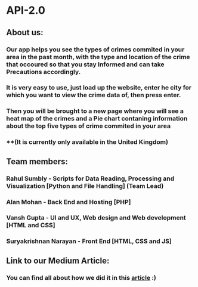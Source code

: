 # API-2.0

## About us:
### Our app helps you see the types of crimes commited in your area in the past month, with the type and location of the crime that occoured so that you stay Informed and can take Precautions accordingly.
### It is very easy to use, just load up the website, enter he city for which you want to view the crime data of, then press enter.
### Then you will be brought to a new page where you will see a heat map of the crimes and a Pie chart contaning information about the top five types of crime commited in your area
### **(It is currently only available in the United Kingdom) 
## Team members:
### Rahul Sumbly - Scripts for Data Reading, Processing and Visualization [Python and File Handling] (Team Lead)
### Alan Mohan - Back End and Hosting [PHP]
### Vansh Gupta - UI and UX, Web design and Web development [HTML and CSS]
### Suryakrishnan Narayan - Front End [HTML, CSS and JS]
## Link to our Medium Article:
### You can find all about how we did it in this [article](https://medium.com/@f20200237/crimelog-logging-crimes-since-2022-18ee590ca9a6)  :)
